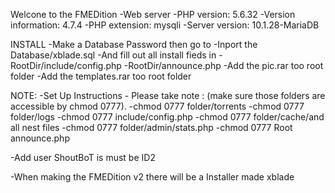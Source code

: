 Welcone to the FMEDition 
-Web server 
-PHP version: 5.6.32 
-Version information: 4.7.4
-PHP extension: mysqli
-Server version: 10.1.28-MariaDB

INSTALL
-Make a Database Password then go to
-Inport the Database/xblade.sql
-And fill out all install fieds in
-RootDir/include/config.php
-RootDir/announce.php
-Add the pic.rar too root folder
-Add the templates.rar too root folder

NOTE: 
-Set Up Instructions - Please take note : (make sure those folders are accessible by chmod 0777).
-chmod 0777 folder/torrents
-chmod 0777 folder/logs
-chmod 0777 include/config.php
-chmod 0777 folder/cache/and all nest files
-chmod 0777 folder/admin/stats.php
-chmod 0777 Root announce.php

-Add user ShoutBoT is must be ID2

-When making the FMEDition v2 there will be a Installer made xblade
